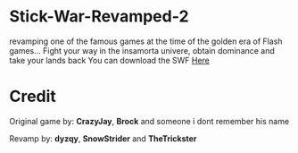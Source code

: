 # Stick-War-Revamped-2
revamping one of the famous games at the time of the golden era of Flash games... Fight your way in the insamorta univere, obtain dominance and take your lands back
You can download the SWF [Here](https://github.com/dyzqy/Stick-War-Revamped-2/raw/main/SW2%20revamped.swf)

# Credit

Original game by: **CrazyJay**, **Brock** and someone i dont remember his name

Revamp by: **dyzqy**, **SnowStrider** and **TheTrickster**
